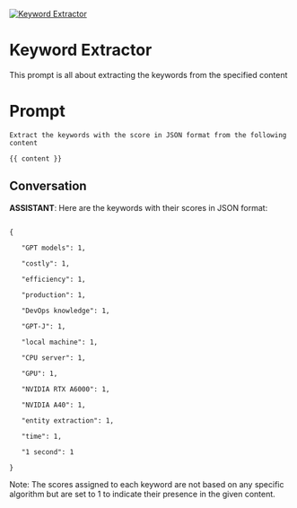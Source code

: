 
[![Keyword Extractor](https://flow-prompt-covers.s3.us-west-1.amazonaws.com/icon/illustrative/illus_6.png)]()
# Keyword Extractor 
This prompt is all about extracting the keywords from the specified content

# Prompt

```
Extract the keywords with the score in JSON format from the following content

{{ content }}
```

## Conversation

**ASSISTANT**: Here are the keywords with their scores in JSON format:



```

{

   "GPT models": 1,

   "costly": 1,

   "efficiency": 1,

   "production": 1,

   "DevOps knowledge": 1,

   "GPT-J": 1,

   "local machine": 1,

   "CPU server": 1,

   "GPU": 1,

   "NVIDIA RTX A6000": 1,

   "NVIDIA A40": 1,

   "entity extraction": 1,

   "time": 1,

   "1 second": 1

}

``` 



Note: The scores assigned to each keyword are not based on any specific algorithm but are set to 1 to indicate their presence in the given content.


